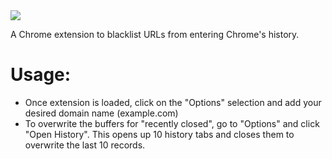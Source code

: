 <img src="header.svg" />

A Chrome extension to blacklist URLs from entering Chrome's history.

# Usage:

- Once extension is loaded, click on the "Options" selection and add your desired domain name (example.com)
- To overwrite the buffers for "recently closed", go to "Options" and click "Open History". This opens up 10 history tabs and closes them to overwrite the last 10 records.
